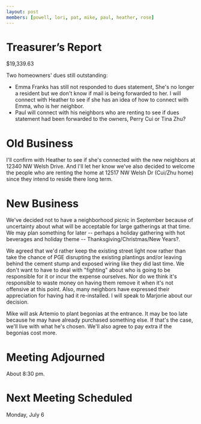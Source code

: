 ```yaml
---
layout: post
members: [powell, lori, pat, mike, paul, heather, rose]
---
```

# Treasurer’s Report
$19,339.63

Two homeowners' dues still outstanding:  
- Emma Franks has still not responded to dues statement,  She's no longer a resident but we don't know if mail is being forwarded to her.  I will connect with Heather to see if she has an idea of how to connect with Emma, who is her neighbor.
- Paul will connect with his neighbors who are renting to see if dues statement had been forwarded to the owners, Perry Cui or Tina Zhu?

# Old Business
I'll confirm with Heather to see if she's connected with the new neighbors at 12340 NW Welsh Drive.  And I'll let her know we've also decided to welcome the people who are renting the home at 12517 NW Welsh Dr (Cui/Zhu home) since they intend to reside there long term. 

# New Business
We've decided not to have a neighborhood picnic in September because of uncertainty about what will be acceptable for large gatherings at that time.  We may plan something for later -- perhaps a holiday gathering with hot beverages and holiday theme -- Thanksgiving/Christmas/New Years?.

We agreed that we'd rather keep the existing street light now rather than take the chance of PGE disrupting the existing plantings and/or leaving behind the cement stump and exposed wiring like they did last time.  We don't want to have to deal with "fighting" about who is going to be responsible for it or incur the expense ourselves.  Nor do we think it's responsible to waste money on having them remove it when it's not offensive at this point. Also, many neighbors have expressed their appreciation for having had it re-installed.   I will speak to Marjorie about our decision.

Mike will ask Artemio to plant begonias at the entrance.  It may be too late because he may have already purchased something else.  If that's the case, we'll live with what he's chosen.  We'll also agree to pay extra if the begonias cost more. 

# Meeting Adjourned
About 8:30 pm.

# Next Meeting Scheduled
Monday, July 6

